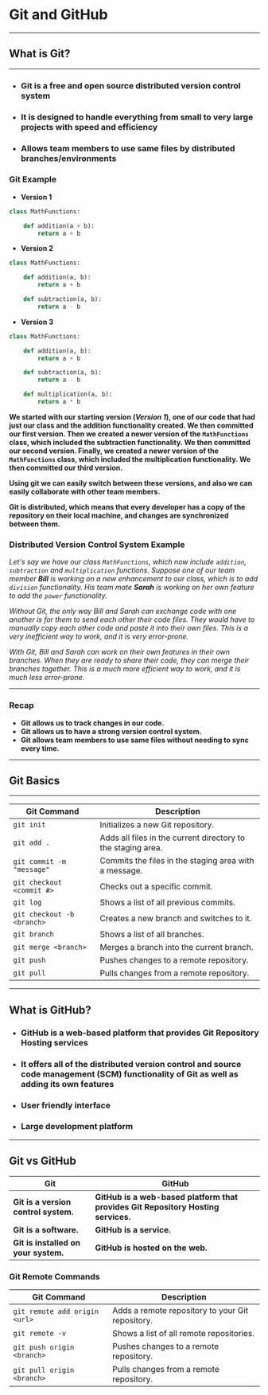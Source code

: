 # Git and GitHub

---

## What is Git?

---

- ### Git is a free and open source distributed version control system

- ### It is designed to handle everything from small to very large projects with speed and efficiency

- ### Allows team members to use same files by distributed branches/environments

### Git Example

- **Version 1**

```python
class MathFunctions:

    def addition(a + b):
        return a + b
```

- **Version 2**

```python
class MathFunctions:

    def addition(a, b):
        return a + b

    def subtraction(a, b):
        return a - b
```

- **Version 3**

```python
class MathFunctions:

    def addition(a, b):
        return a + b

    def subtraction(a, b):
        return a - b

    def multiplication(a, b):
        return a * b
```

**We started with our starting version (_Version 1_), one of our code that had just our class and the addition functionality created. We then committed our first version. Then we created a newer version of the `MathFunctions` class, which included the subtraction functionality. We then committed our second version. Finally, we created a newer version of the `MathFunctions` class, which included the multiplication functionality. We then committed our third version.**

**Using git we can easily switch between these versions, and also we can easily collaborate with other team members.**

**Git is distributed, which means that every developer has a copy of the repository on their local machine, and changes are synchronized between them.**

### Distributed Version Control System Example

_Let's say we have our class `MathFunctions`, which now include `addition`, `subtraction` and `multiplication` functions. Suppose one of our team member **Bill** is working on a new enhancement to our class, which is to add `division` functionality. His team mate **Sarah** is working on her own feature to add the `power` functionality._

_Without Git, the only way Bill and Sarah can exchange code with one another is for them to send each other their code files. They would have to manually copy each other code and paste it into their own files. This is a very inefficient way to work, and it is very error-prone._

_With Git, Bill and Sarah can work on their own features in their own branches. When they are ready to share their code, they can merge their branches together. This is a much more efficient way to work, and it is much less error-prone._

---

### Recap

- **Git allows us to track changes in our code.**
- **Git allows us to have a strong version control system.**
- **Git allows team members to use same files without needing to sync every time.**

---

## Git Basics

---

| Git Command                | Description                                                  |
| -------------------------- | ------------------------------------------------------------ |
| `git init`                 | Initializes a new Git repository.                            |
| `git add .`                | Adds all files in the current directory to the staging area. |
| `git commit -m "message"`  | Commits the files in the staging area with a message.        |
| `git checkout <commit #>`  | Checks out a specific commit.                                |
| `git log`                  | Shows a list of all previous commits.                        |
| `git checkout -b <branch>` | Creates a new branch and switches to it.                     |
| `git branch`               | Shows a list of all branches.                                |
| `git merge <branch>`       | Merges a branch into the current branch.                     |
| `git push`                 | Pushes changes to a remote repository.                       |
| `git pull`                 | Pulls changes from a remote repository.                      |

---

## What is GitHub?

- ### GitHub is a web-based platform that provides Git Repository Hosting services

- ### It offers all of the distributed version control and source code management (SCM) functionality of Git as well as adding its own features

- ### User friendly interface

- ### Large development platform

---

## Git vs GitHub

| Git                                  | GitHub                                                                            |
| ------------------------------------ | --------------------------------------------------------------------------------- |
| **Git is a version control system.** | **GitHub is a web-based platform that provides Git Repository Hosting services.** |
| **Git is a software.**               | **GitHub is a service.**                                                          |
| **Git is installed on your system.** | **GitHub is hosted on the web.**                                                  |

### Git Remote Commands

| Git Command                   | Description                                      |
| ----------------------------- | ------------------------------------------------ |
| `git remote add origin <url>` | Adds a remote repository to your Git repository. |
| `git remote -v`               | Shows a list of all remote repositories.         |
| `git push origin <branch>`    | Pushes changes to a remote repository.           |
| `git pull origin <branch>`    | Pulls changes from a remote repository.          |
